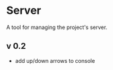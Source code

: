 Server
======

A tool for managing the project's server.


v 0.2
-----
- add up/down arrows to console
